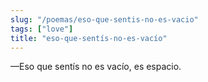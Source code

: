 ```yaml
---
slug: "/poemas/eso-que-sentis-no-es-vacio"
tags: ["love"]
title: "eso-que-sentís-no-es-vacío"
---
```

—Eso que sentís no es vacío, es espacio.